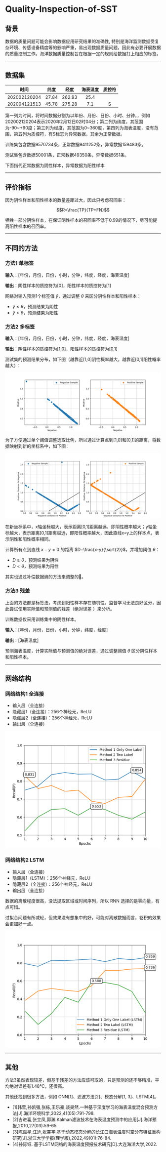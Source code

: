 # Quality-Inspection-of-SST

## 背景

数据的质量问题可能会影响数据应用研究结果的准确性, 特别是海洋监测数据受复杂环境、传感设备精度等的影响严重，易出现数据质量问题，因此有必要开展数据的质量控制工作。海洋数据质量控制旨在根据一定的规则给数据打上相应的标签。

---

## 数据集

| 时间 | 纬度 | 经度 | 海表温度 | 质控符 |
| :-: | :-: | :-: | :-: | :-: |
| 202002120204 | 27.84 | 262.93 | 25.4 | | 
| 202004121513 | 45.78 | 275.28 | 7.1 | S |

第一列为时间，将时间数据分割为以年份、月份、日份、小时、分钟，，例如202002120204表示2020年2月12日02时04分；第二列为纬度，其范围为-90\~+90度；第三列为经度，其范围为0~360度，第四列为海表温度，没有范围，第五列为质控符，有S标志为异常数据，其余为正常数据。

训练集包含数据9570734条，正常数据9411252条，异常数据159483条。

测试集包含数据50001条，正常数据49350条，异常数据651条。

下面指代正常数据为阴性样本，异常数据为阳性样本

---

## 评价指标

因为阴性样本和阳性样本的数量差距过大，因此只考虑召回率：

$$R=\frac{TP}{TP+FN}$$

牺牲一部分阴性样本，在保证阴性样本的召回率不低于0.99的情况下，尽可能提高阳性样本的召回率。

---

## 不同的方法

### 方法1 单标签

**输入**：[年份，月份，日份，小时，分钟，纬度，经度，海表温度]

**输出**：阴性样本的质控符为[0]，阳性样本的质控符为[1]

网络对输入预测1个标签值 $\hat y$，通过调整 $\theta$ 来区分阴性样本和阳性样本：

* $\hat y \le \theta$，预测结果为阴性
* $\hat y > \theta$，预测结果为阳性

### 方法2 多标签

**输入**：[年份，月份，日份，小时，分钟，纬度，经度，海表温度]

**输出**：阴性样本的质控符为[1,0]，阳性样本的质控符为[0,1]

测试集的预测结果分布，如下图（越靠近[1,0]阴性概率越大，越靠近[0,1]阳性概率越大）：

![](Figure_3.png)

为了方便通过单个阈值调整选取比例，所以通过计算点到[1,0]和[0,1]的距离，将数据映射到新的坐标系中，如下图：

![](Figure_4.png)

在新坐标系中，x轴坐标越大，表示距离[0,1]距离越远，即阴性概率越大；y轴坐标越大，表示距离[0,1]距离越远，即阳性概率越大，因此直线x=y上的样本点，表示阴性和阳性概率相同。

计算所有点到直线 $x-y=0$ 的距离 $D=\frac{x-y}{\sqrt{2}}$，并增加阈值 $\theta$：

* $D \ge \theta$，预测结果为阴性
* $D < \theta$，预测结果为阳性

其实也通过补偿数据熵的方法来调整的🚀。

### 方法3 残差

上面的方法都是标签法，考虑到阳性样本存在随机性，监督学习无法良好区分，因此尝试使用实际值和预测值的残差（绝对误差 ）来分析。

训练数据仅采用训练集中的阴性样本。

**输入**：[年份，月份，日份，小时，分钟，纬度，经度]

**输出**：[海表温度]

预测海表温度，计算实际值与预测值的绝对误差，通过调整阈值 $\theta$ 区分阴性样本和阳性样本。

---

## 网络结构

### 网络结构1 全连接

* 输入层（全连接）
* 隐藏层1（全连接）：256个神经元，ReLU
* 隐藏层2（全连接）：256个神经元，ReLU
* 输出层（全连接）

![](Figure_1.png)


### 网络结构2 LSTM

* 输入层（全连接）
* 隐藏层1（LSTM）：256个神经元，ReLU
* 隐藏层2（全连接）：256个神经元，ReLU
* 输出层（全连接）

数据的离散程度很高，没法提取区域或时间序列，所以 RNN 选择的是零向量，有点可惜。

过拟合问题有所减轻，但效果没有想象中的好，可能对离散数据而言，卷积的效果会更加好一点。

![](Figure_2.png)

---

## 其他

方法3虽然表现较差，但基于残差的方法应该可取的，只是预测的还不够精准，平均绝对误差有1.48℃，还很高。

其他还找到很多方法，例如 CNN[1]、滤波方法[2]、模态分解[1, 3]、LSTM[4]。

* [1]韩莹,孙凯强,张栋,王乐豪,谈昊然.一种基于深度学习的海表温度混合预测方法[J].海洋环境科学,2022,41(05):791-798.
* [2]吉进喜,张立凤,郭渊.Kalman滤波技术在海表温度预测中的应用[J].海洋预报,2010,27(03):59-65.
* [3]陈嘉星,江迪,张霄宇.基于动态模态分解的长江口海表温度时空分布特征重构研究[J].浙江大学学报(理学版),2022,49(01):76-84.
* [4]孙际钰. 基于LSTM网络的海表温度预报技术研究[D].大连海洋大学,2022.
